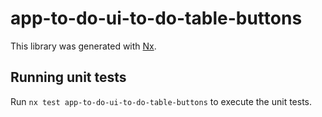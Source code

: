 # app-to-do-ui-to-do-table-buttons

This library was generated with [Nx](https://nx.dev).

## Running unit tests

Run `nx test app-to-do-ui-to-do-table-buttons` to execute the unit tests.
